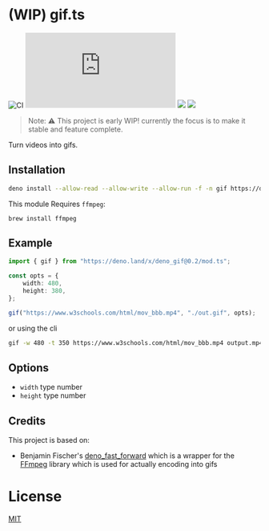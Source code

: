 # (WIP) gif.ts

![CI](https://github.com/Eyoatam/gif.ts/workflows/ci/badge.svg)
![](https://img.shields.io/github/v/release/Eyoatam/gif.ts?logo=github)
![](https://img.shields.io/badge/license-MIT-blue.svg)
![](https://img.shields.io/badge/deno-^1.4.0-informational?logo=deno")

> Note: :warning: This project is early WIP! currently the focus is to make it stable and feature complete.

Turn videos into gifs.

## Installation

```bash
deno install --allow-read --allow-write --allow-run -f -n gif https://deno.land/x/deno_gif@0.2/cli.ts
```

This module Requires `ffmpeg`:

```
brew install ffmpeg
```

## Example

```ts
import { gif } from "https://deno.land/x/deno_gif@0.2/mod.ts";

const opts = {
	width: 480,
	height: 380,
};

gif("https://www.w3schools.com/html/mov_bbb.mp4", "./out.gif", opts);
```

or using the cli

```bash
gif -w 480 -t 350 https://www.w3schools.com/html/mov_bbb.mp4 output.mp4
```

## Options

- `width` type number
- `height` type number

## Credits

This project is based on:

- Benjamin Fischer's
  [deno_fast_forward](https://github.com/c4spar/deno-fast-forward) which is a
  wrapper for the [FFmpeg](https://github.com/ffmpeg/ffmpeg) library which is
  used for actually encoding into gifs

# License

[MIT](https://github.com/Eyoatam/gif.ts/blob/master/LICENSE)
